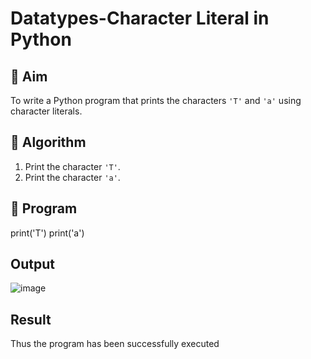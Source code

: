 # Datatypes-Character Literal in Python

## 🎯 Aim
To write a Python program that prints the characters `'T'` and `'a'` using character literals.

## 🧠 Algorithm
1. Print the character `'T'`.
2. Print the character `'a'`.

## 🧾 Program
print('T')
print('a')
## Output
![image](https://github.com/user-attachments/assets/59008c5e-c748-4a09-86ca-66a6cc11e6e6)

## Result
Thus the program has been successfully executed
